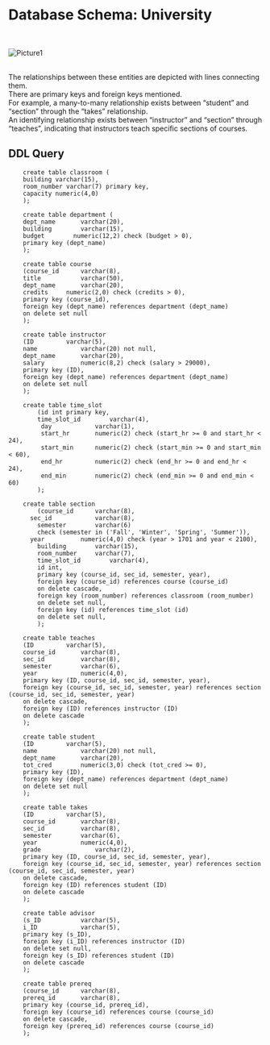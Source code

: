 # Database Schema: University 
<br>

![Picture1](https://github.com/din3shn/DA_Portfolio_Proj/assets/160537914/a2910d8e-b3bb-4103-9e27-53bbb0de3156) <br>
  
<br>
The relationships between these entities are depicted with lines connecting them. <br>
There are primary keys and foreign keys mentioned. <br>
For example, a many-to-many relationship exists between “student” and “section” through the “takes” relationship. <br> 
An identifying relationship exists between “instructor” and “section” through “teaches”, indicating that instructors teach specific sections of courses.

## DDL Query

        create table classroom (
        building varchar(15),
        room_number	varchar(7) primary key,
        capacity numeric(4,0)
        );

        create table department ( 
        dept_name		varchar(20),
        building		varchar(15),
        budget		  numeric(12,2) check (budget > 0),
        primary key (dept_name)
        );
        
        create table course
        (course_id		varchar(8),
        title			varchar(50),
        dept_name		varchar(20),
        credits		numeric(2,0) check (credits > 0),
        primary key (course_id),
        foreign key (dept_name) references department (dept_name)
        on delete set null
        );
        
        create table instructor
        (ID			varchar(5),
        name			varchar(20) not null,
        dept_name		varchar(20),
        salary			numeric(8,2) check (salary > 29000),
        primary key (ID),
        foreign key (dept_name) references department (dept_name)
        on delete set null
        );
        
        create table time_slot
        	(id int primary key,
        	time_slot_id		varchar(4),
        	 day			varchar(1),
        	 start_hr		numeric(2) check (start_hr >= 0 and start_hr < 24),
        	 start_min		numeric(2) check (start_min >= 0 and start_min < 60),
        	 end_hr			numeric(2) check (end_hr >= 0 and end_hr < 24),
        	 end_min		numeric(2) check (end_min >= 0 and end_min < 60)
        	);
        
        create table section
        	(course_id		varchar(8), 
          sec_id			varchar(8),
        	semester		varchar(6)
        	check (semester in ('Fall', 'Winter', 'Spring', 'Summer')), 
          year			numeric(4,0) check (year > 1701 and year < 2100), 
        	building		varchar(15),
        	room_number		varchar(7),
        	time_slot_id		varchar(4),
        	id int,
        	primary key (course_id, sec_id, semester, year),
        	foreign key (course_id) references course (course_id)
        	on delete cascade,
        	foreign key (room_number) references classroom (room_number)
        	on delete set null,
        	foreign key (id) references time_slot (id)
        	on delete set null,
        	);
         
        create table teaches
        (ID			varchar(5),
        course_id		varchar(8),
        sec_id			varchar(8),
        semester		varchar(6),
        year			numeric(4,0),
        primary key (ID, course_id, sec_id, semester, year),
        foreign key (course_id, sec_id, semester, year) references section (course_id, sec_id, semester, year)
        on delete cascade,
        foreign key (ID) references instructor (ID)
        on delete cascade
        );
        
        create table student
        (ID			varchar(5),
        name			varchar(20) not null,
        dept_name		varchar(20),
        tot_cred		numeric(3,0) check (tot_cred >= 0),
        primary key (ID),
        foreign key (dept_name) references department (dept_name)
        on delete set null
        );
        
        create table takes
        (ID			varchar(5),
        course_id		varchar(8),
        sec_id			varchar(8),
        semester		varchar(6),
        year			numeric(4,0),
        grade		        varchar(2),
        primary key (ID, course_id, sec_id, semester, year),
        foreign key (course_id, sec_id, semester, year) references section (course_id, sec_id, semester, year)
        on delete cascade,
        foreign key (ID) references student (ID)
        on delete cascade
        );
        
        create table advisor
        (s_ID			varchar(5),
        i_ID			varchar(5),
        primary key (s_ID),
        foreign key (i_ID) references instructor (ID)
        on delete set null,
        foreign key (s_ID) references student (ID)
        on delete cascade
        );
        
        create table prereq
        (course_id		varchar(8),
        prereq_id		varchar(8),
        primary key (course_id, prereq_id),
        foreign key (course_id) references course (course_id)
        on delete cascade,
        foreign key (prereq_id) references course (course_id)
        );
